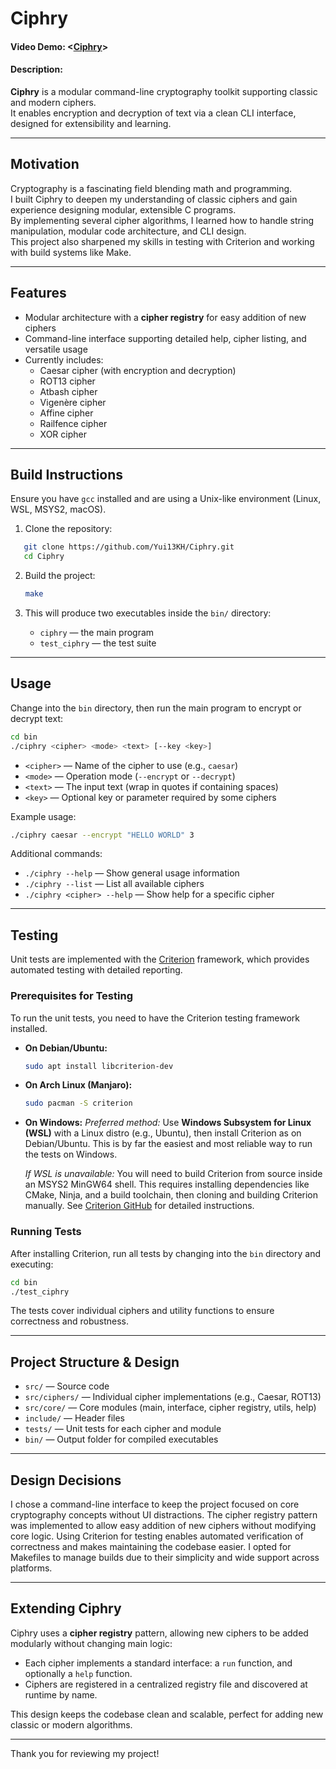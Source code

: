 # Ciphry  
#### Video Demo:  <[Ciphry](https://www.youtube.com/watch?v=je6q_kdR9to)>  
#### Description:  

**Ciphry** is a modular command-line cryptography toolkit supporting classic and modern ciphers.  
It enables encryption and decryption of text via a clean CLI interface, designed for extensibility and learning.

---

## Motivation

Cryptography is a fascinating field blending math and programming.  
I built Ciphry to deepen my understanding of classic ciphers and gain experience designing modular, extensible C programs.  
By implementing several cipher algorithms, I learned how to handle string manipulation, modular code architecture, and CLI design.  
This project also sharpened my skills in testing with Criterion and working with build systems like Make.

---

## Features

- Modular architecture with a **cipher registry** for easy addition of new ciphers  
- Command-line interface supporting detailed help, cipher listing, and versatile usage  
- Currently includes:  
  - Caesar cipher (with encryption and decryption)  
  - ROT13 cipher  
  - Atbash cipher  
  - Vigenère cipher  
  - Affine cipher  
  - Railfence cipher  
  - XOR cipher  

---

## Build Instructions

Ensure you have `gcc` installed and are using a Unix-like environment (Linux, WSL, MSYS2, macOS).

1. Clone the repository:  
```bash
   git clone https://github.com/Yui13KH/Ciphry.git
   cd Ciphry
````

2. Build the project:

   ```bash
   make
   ```

3. This will produce two executables inside the `bin/` directory:

   * `ciphry` — the main program
   * `test_ciphry` — the test suite

---

## Usage

Change into the `bin` directory, then run the main program to encrypt or decrypt text:

```bash
cd bin
./ciphry <cipher> <mode> <text> [--key <key>]
```

* `<cipher>` — Name of the cipher to use (e.g., `caesar`)
* `<mode>` — Operation mode (`--encrypt` or `--decrypt`)
* `<text>` — The input text (wrap in quotes if containing spaces)
* `<key>` — Optional key or parameter required by some ciphers

Example usage:

```bash
./ciphry caesar --encrypt "HELLO WORLD" 3
```

Additional commands:

* `./ciphry --help` — Show general usage information
* `./ciphry --list` — List all available ciphers
* `./ciphry <cipher> --help` — Show help for a specific cipher

---

## Testing

Unit tests are implemented with the [Criterion](https://criterion.readthedocs.io/en/master/) framework, which provides automated testing with detailed reporting.

### Prerequisites for Testing

To run the unit tests, you need to have the Criterion testing framework installed.

* **On Debian/Ubuntu:**

  ```bash
  sudo apt install libcriterion-dev
  ```

* **On Arch Linux (Manjaro):**

  ```bash
  sudo pacman -S criterion
  ```

* **On Windows:**
  *Preferred method:* Use **Windows Subsystem for Linux (WSL)** with a Linux distro (e.g., Ubuntu), then install Criterion as on Debian/Ubuntu.
  This is by far the easiest and most reliable way to run the tests on Windows.

  *If WSL is unavailable:* You will need to build Criterion from source inside an MSYS2 MinGW64 shell. This requires installing dependencies like CMake, Ninja, and a build toolchain, then cloning and building Criterion manually. See [Criterion GitHub](https://github.com/Snaipe/Criterion) for detailed instructions.

### Running Tests

After installing Criterion, run all tests by changing into the `bin` directory and executing:

```bash
cd bin
./test_ciphry
```

The tests cover individual ciphers and utility functions to ensure correctness and robustness.

---

## Project Structure & Design

* `src/` — Source code
* `src/ciphers/` — Individual cipher implementations (e.g., Caesar, ROT13)
* `src/core/` — Core modules (main, interface, cipher registry, utils, help)
* `include/` — Header files
* `tests/` — Unit tests for each cipher and module
* `bin/` — Output folder for compiled executables

---

## Design Decisions

I chose a command-line interface to keep the project focused on core cryptography concepts without UI distractions.
The cipher registry pattern was implemented to allow easy addition of new ciphers without modifying core logic.
Using Criterion for testing enables automated verification of correctness and makes maintaining the codebase easier.
I opted for Makefiles to manage builds due to their simplicity and wide support across platforms.

---

## Extending Ciphry

Ciphry uses a **cipher registry** pattern, allowing new ciphers to be added modularly without changing main logic:

* Each cipher implements a standard interface: a `run` function, and optionally a `help` function.
* Ciphers are registered in a centralized registry file and discovered at runtime by name.

This design keeps the codebase clean and scalable, perfect for adding new classic or modern algorithms.

---

Thank you for reviewing my project!
